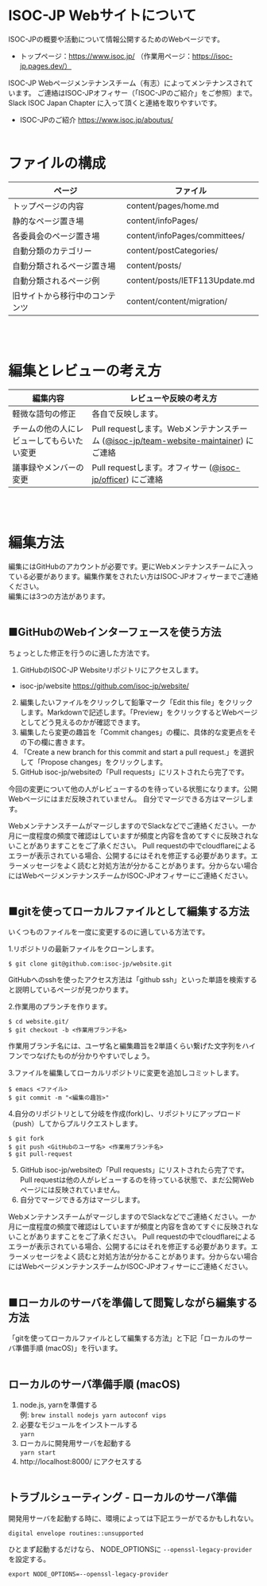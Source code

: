 
# ISOC-JP Webサイトについて

ISOC-JPの概要や活動について情報公開するためのWebページです。

* トップページ：https://www.isoc.jp/ （作業用ページ：https://isoc-jp.pages.dev/）

ISOC-JP Webページメンテナンスチーム（有志）によってメンテナンスされています。
ご連絡はISOC-JPオフィサー（「ISOC-JPのご紹介」をご参照）まで。Slack ISOC Japan Chapter に入って頂くと連絡を取りやすいです。

* ISOC-JPのご紹介
https://www.isoc.jp/aboutus/
<br><br>

# ファイルの構成

| ページ | ファイル |
| ---- | ---- |
| トップページの内容 | content/pages/home.md |
| 静的なページ置き場 | content/infoPages/ |
| 各委員会のページ置き場 | content/infoPages/committees/ |
| 自動分類のカテゴリー | content/postCategories/ |
| 自動分類されるページ置き場 | content/posts/ |
| 自動分類されるページ例 | content/posts/IETF113Update.md |
| 旧サイトから移行中のコンテンツ | content/content/migration/ |

<br><br>

# 編集とレビューの考え方

| 編集内容 | レビューや反映の考え方 |
| ---- | ---- |
| 軽微な語句の修正 | 各自で反映します。 |
| チームの他の人にレビューしてもらいたい変更 | Pull requestします。Webメンテナンスチーム ([@isoc-jp/team-website-maintainer](https://github.com/orgs/isoc-jp/teams/team-website-maintainer)) にご連絡 |
| 議事録やメンバーの変更 | Pull requestします。オフィサー ([@isoc-jp/officer](https://github.com/orgs/isoc-jp/teams/officer)) にご連絡 |

<br><br>

# 編集方法

編集にはGitHubのアカウントが必要です。更にWebメンテナンスチームに入っている必要があります。編集作業をされたい方はISOC-JPオフィサーまでご連絡ください。<br>
編集には3つの方法があります。
<br><br>

## ■GitHubのWebインターフェースを使う方法

ちょっとした修正を行うのに適した方法です。

1. GitHubのISOC-JP Websiteリポジトリにアクセスします。

* isoc-jp/website
https://github.com/isoc-jp/website/

2. 編集したいファイルをクリックして鉛筆マーク「Edit this file」をクリックします。Markdownで記述します。「Preview」をクリックするとWebページとしてどう見えるのかが確認できます。
3. 編集したら変更の趣旨を「Commit changes」の欄に、具体的な変更点をその下の欄に書きます。
4. 「Create a new branch for this commit and start a pull request.」を選択して「Propose changes」をクリックします。
5. GitHub isoc-jp/websiteの「Pull requests」にリストされたら完了です。
 
今回の変更について他の人がレビューするのを待っている状態になります。公開Webページにはまだ反映されていません。
自分でマージできる方はマージします。

WebメンテナンスチームがマージしますのでSlackなどでご連絡ください。一か月に一度程度の頻度で確認はしていますが頻度と内容を含めてすぐに反映されないことがありますことをご了承ください。
Pull requestの中でcloudflareによるエラーが表示されている場合、公開するにはそれを修正する必要があります。エラーメッセージをよく読むと対処方法が分かることがあります。分からない場合にはWebページメンテナンスチームかISOC-JPオフィサーにご連絡ください。
<br><br>

## ■gitを使ってローカルファイルとして編集する方法

いくつものファイルを一度に変更するのに適している方法です。

1.リポジトリの最新ファイルをクローンします。

```{r}
$ git clone git@github.com:isoc-jp/website.git
```

GitHubへのsshを使ったアクセス方法は「github ssh」といった単語を検索すると説明しているページが見つかります。

2.作業用のプランチを作ります。

```{r}
$ cd website.git/
$ git checkout -b <作業用ブランチ名>
```

作業用ブランチ名には、ユーザ名と編集趣旨を2単語くらい繋げた文字列をハイフンでつなげたものが分かりやすいでしょう。

3.ファイルを編集してローカルリポジトリに変更を追加しコミットします。

```{r}
$ emacs <ファイル>
$ git commit -m "<編集の趣旨>"
```

4.自分のリポジトリとして分岐を作成(fork)し、リポジトリにアップロード（push）してからプルリクエストします。

```{r}
$ git fork
$ git push <GitHubのユーザ名> <作業用ブランチ名>
$ git pull-request
```

5. GitHub isoc-jp/websiteの「Pull requests」にリストされたら完了です。Pull requestは他の人がレビューするのを待っている状態で、まだ公開Webページには反映されていません。
6. 自分でマージできる方はマージします。

WebメンテナンスチームがマージしますのでSlackなどでご連絡ください。一か月に一度程度の頻度で確認はしていますが頻度と内容を含めてすぐに反映されないことがありますことをご了承ください。
Pull requestの中でcloudflareによるエラーが表示されている場合、公開するにはそれを修正する必要があります。エラーメッセージをよく読むと対処方法が分かることがあります。分からない場合にはWebページメンテナンスチームかISOC-JPオフィサーにご連絡ください。
<br><br>

## ■ローカルのサーバを準備して閲覧しながら編集する方法

「gitを使ってローカルファイルとして編集する方法」と下記「ローカルのサーバ準備手順 (macOS)」を行います。
<br><br>

## ローカルのサーバ準備手順 (macOS)

1. node.js, yarnを準備する  
例: `brew install nodejs yarn autoconf vips`
2. 必要なモジュールをインストールする  
`yarn`
3. ローカルに開発用サーバを起動する  
`yarn start`
4. http://localhost:8000/ にアクセスする
<br><br>

## トラブルシューティング - ローカルのサーバ準備

開発用サーバを起動する時に、環境によっては下記エラーがでるかもしれない。

```
digital envelope routines::unsupported
```

ひとまず起動するだけなら、
NODE_OPTIONSに `--openssl-legacy-provider` を設定する。

```
export NODE_OPTIONS=--openssl-legacy-provider
```
